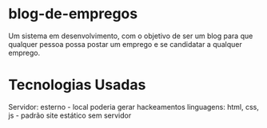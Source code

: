 # blog-de-empregos
Um sistema em desenvolvimento, com o objetivo de ser um blog para que qualquer pessoa possa postar um emprego e se candidatar a qualquer emprego.

# Tecnologias Usadas
Servidor: esterno - local poderia gerar hackeamentos
linguagens: html, css, js - padrão site estático sem servidor 
